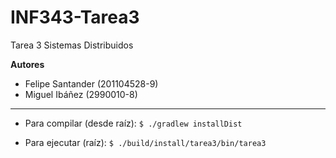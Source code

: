 # INF343-Tarea3
Tarea 3 Sistemas Distribuidos

__Autores__
* Felipe Santander (201104528-9)
* Miguel Ibáñez (2990010-8)

---

* Para compilar (desde raíz): 
`$ ./gradlew installDist`

* Para ejecutar (raíz): 
`$ ./build/install/tarea3/bin/tarea3`
